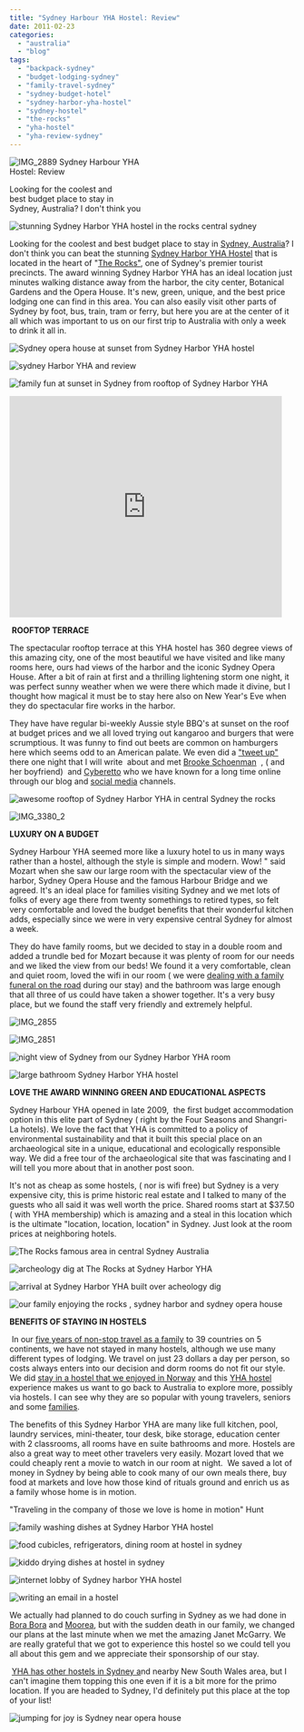 ```yaml
---
title: "Sydney Harbour YHA Hostel: Review"
date: 2011-02-23
categories: 
  - "australia"
  - "blog"
tags: 
  - "backpack-sydney"
  - "budget-lodging-sydney"
  - "family-travel-sydney"
  - "sydney-budget-hotel"
  - "sydney-harbor-yha-hostel"
  - "sydney-hostel"
  - "the-rocks"
  - "yha-hostel"
  - "yha-review-sydney"
---
```


![IMG_2889](https://pub-ac94b3f306b24c0dba4238943c97f2e1.r2.dev/6a00e5502a950788330147e2c27884970b.jpg) Sydney Harbour YHA  
Hostel: Review

Looking for the coolest and  
best budget place to stay in  
Sydney, Australia? I don't think you

<!--more-->

![stunning Sydney Harbor YHA hostel in the rocks central sydney](https://pub-ac94b3f306b24c0dba4238943c97f2e1.r2.dev/6a00e5502a950788330147e2c27975970b.jpg)  
  
Looking for the coolest and best budget place to stay in [Sydney, Australia](http://en.wikipedia.org/wiki/Sydney "sydney australia")? I don't think you can beat the stunning [Sydney Harbor YHA Hostel](http://www.yha.com.au/hostels/nsw/sydney-surrounds/sydney-harbour/ "Sydney harbor YHA hostel") that is located in the heart of "[The Rocks",](http://www.therocks.com/ "The rocks") one of Sydney's premier tourist precincts. The award winning Sydney Harbor YHA has an ideal location just minutes walking distance away from the harbor, the city center, Botanical Gardens and the Opera House. It's new, green, unique, and the best price lodging one can find in this area. You can also easily visit other parts of Sydney by foot, bus, train, tram or ferry, but here you are at the center of it all which was important to us on our first trip to Australia with only a week to drink it all in.

![Sydney opera house at sunset from Sydney Harbor YHA hostel](https://pub-ac94b3f306b24c0dba4238943c97f2e1.r2.dev/6a00e5502a95078833014e5f677481970c.jpg)

![sydney Harbor YHA and review](https://pub-ac94b3f306b24c0dba4238943c97f2e1.r2.dev/6a00e5502a950788330147e2c2a3e4970b.jpg)  
  
![family fun at sunset in Sydney from rooftop of Sydney Harbor YHA](https://pub-ac94b3f306b24c0dba4238943c97f2e1.r2.dev/6a00e5502a950788330147e2c27a7c970b.jpg)

<iframe src="http://www.youtube.com/embed/8zJVnNx75jM" title="YouTube video player" width="480" frameborder="0" height="390"></iframe>

 **ROOFTOP TERRACE**

The spectacular rooftop terrace at this YHA hostel has 360 degree views of this amazing city, one of the most beautiful we have visited and like many rooms here, ours had views of the harbor and the iconic Sydney Opera House. After a bit of rain at first and a thrilling lightening storm one night, it was perfect sunny weather when we were there which made it divine, but I thought how magical it must be to stay here also on New Year's Eve when they do spectacular fire works in the harbor.

They have have regular bi-weekly Aussie style BBQ's at sunset on the roof at budget prices and we all loved trying out kangaroo and burgers that were scrumptious. It was funny to find out beets are common on hamburgers here which seems odd to an American palate. We even did a ["tweet up"](https://pub-ac94b3f306b24c0dba4238943c97f2e1.r2.dev/2010/10/want-to-meet-us-in-london-sf-or-singapore-soultravelers3-travel-meetups-.html "TWEET UP") there one night that I will write  about and met [Brooke Schoenman](http://brookevstheworld.com/maternal-thoughts-travel-junky/ "brooke shoenman")  [](http://brookevstheworld.com/maternal-thoughts-travel-junky/ "brooke shoenman"), ( and her boyfriend)  and [Cyberetto](http://twitter.com/cyberetto "cyberetto") who we have known for a long time online through our blog and [social media](https://pub-ac94b3f306b24c0dba4238943c97f2e1.r2.dev/2010/12/bbc-interviews-soultravelers3-on-social-media-and-travel.html "social media and travel") channels.

![awesome rooftop of Sydney Harbor YHA in central Sydney the rocks](https://pub-ac94b3f306b24c0dba4238943c97f2e1.r2.dev/6a00e5502a95078833014e8641c530970d.jpg)

![IMG_3380_2](https://pub-ac94b3f306b24c0dba4238943c97f2e1.r2.dev/6a00e5502a950788330147e2c3fdae970b.jpg)  
  

**LUXURY ON A BUDGET**

Sydney Harbour YHA seemed more like a luxury hotel to us in many ways rather than a hostel, although the style is simple and modern. Wow! " said Mozart when she saw our large room with the spectacular view of the harbor, Sydney Opera House and the famous Harbour Bridge and we agreed. It's an ideal place for families visiting Sydney and we met lots of folks of every age there from twenty somethings to retired types, so felt very comfortable and loved the budget benefits that their wonderful kitchen adds, especially since we were in very expensive central Sydney for almost a week.

They do have family rooms, but we decided to stay in a double room and added a trundle bed for Mozart because it was plenty of room for our needs and we liked the view from our beds! We found it a very comfortable, clean and quiet room, loved the wifi in our room ( we were [dealing with a family funeral on the road](https://pub-ac94b3f306b24c0dba4238943c97f2e1.r2.dev/2010/12/mourning-while-traveling-tribute-to-al-grief-and-travel-deathdying-at-a-distance.html "dealing with family funeral on the road") during our stay) and the bathroom was large enough that all three of us could have taken a shower together. It's a very busy place, but we found the staff very friendly and extremely helpful.

![IMG_2855](https://pub-ac94b3f306b24c0dba4238943c97f2e1.r2.dev/6a00e5502a950788330147e2c28826970b.jpg)

![IMG_2851](https://pub-ac94b3f306b24c0dba4238943c97f2e1.r2.dev/6a00e5502a95078833014e8641d198970d.jpg)

![night view of Sydney from our Sydney Harbor YHA room](https://pub-ac94b3f306b24c0dba4238943c97f2e1.r2.dev/6a00e5502a950788330147e2c35291970b.jpg)

![large bathroom Sydney Harbor YHA hostel](https://pub-ac94b3f306b24c0dba4238943c97f2e1.r2.dev/6a00e5502a95078833014e5f678500970c.jpg)

**LOVE THE AWARD WINNING GREEN AND EDUCATIONAL ASPECTS**

Sydney Harbour YHA opened in late 2009,  the first budget accommodation option in this elite part of Sydney ( right by the Four Seasons and Shangri-La hotels). We love the fact that YHA is committed to a policy of environmental sustainability and that it built this special place on an archaeological site in a unique, educational and ecologically responsible way. We did a free tour of the archaeological site that was fascinating and I will tell you more about that in another post soon.

It's not as cheap as some hostels, ( nor is wifi free) but Sydney is a very expensive city, this is prime historic real estate and I talked to many of the guests who all said it was well worth the price. Shared rooms start at $37.50 ( with YHA membership) which is amazing and a steal in this location which is the ultimate "location, location, location" in Sydney. Just look at the room prices at neighboring hotels.

![The Rocks famous area in central Sydney Australia](https://pub-ac94b3f306b24c0dba4238943c97f2e1.r2.dev/6a00e5502a95078833014e8641ea15970d.jpg)

![archeology dig at The Rocks at Sydney Harbor YHA](https://pub-ac94b3f306b24c0dba4238943c97f2e1.r2.dev/6a00e5502a95078833014e8642013b970d.jpg)

![arrival at Sydney Harbor YHA built over acheology dig](https://pub-ac94b3f306b24c0dba4238943c97f2e1.r2.dev/6a00e5502a95078833014e86429dcd970d.jpg)

![our family enjoying the rocks , sydney harbor and sydney opera house](https://pub-ac94b3f306b24c0dba4238943c97f2e1.r2.dev/6a00e5502a95078833014e5f67b436970c.jpg)

**BENEFITS OF STAYING IN HOSTELS**

 In our [five years of non-stop travel as a family](https://pub-ac94b3f306b24c0dba4238943c97f2e1.r2.dev/2009/04/how-to-travel-the-world-as-a-digital-nomad-family.html "5 YEARS OF NON-STOP TRAVEL AS A FAMILY") to 39 countries on 5 continents, we have not stayed in many hostels, although we use many different types of lodging. We travel on just 23 dollars a day per person, so costs always enters into our decision and dorm rooms do not fit our style. We did [stay in a hostel that we enjoyed in Norway](https://pub-ac94b3f306b24c0dba4238943c97f2e1.r2.dev/2009/03/family-travel-norway-in-a-nutshell-norwegian-fijord-photo.html "stay at hostel in norway") and this [YHA hostel](http://www.yha.com.au/ "yha hostels") experience makes us want to go back to Australia to explore more, possibly via hostels. I can see why they are so popular with young travelers, seniors and some [families](http://current.newsweek.com/budgettravel/2008/03/family_travel_hostels_gain_ame.html "families in hostels").

The benefits of this Sydney Harbor YHA are many like full kitchen, pool, laundry services, mini-theater, tour desk, bike storage, education center with 2 classrooms, all rooms have en suite bathrooms and more. Hostels are also a great way to meet other travelers very easily. Mozart loved that we could cheaply rent a movie to watch in our room at night.  We saved a lot of money in Sydney by being able to cook many of our own meals there, buy food at markets and love how those kind of rituals ground and enrich us as a family whose home is in motion.

"Traveling in the company of those we love is home in motion" Hunt

![family washing dishes at Sydney Harbor YHA hostel](https://pub-ac94b3f306b24c0dba4238943c97f2e1.r2.dev/6a00e5502a95078833014e5f67cd52970c.jpg)

![food cubicles, refrigerators, dining room at hostel in sydney](https://pub-ac94b3f306b24c0dba4238943c97f2e1.r2.dev/6a00e5502a950788330147e2c2d597970b.jpg)

![kiddo drying dishes at hostel in sydney](https://pub-ac94b3f306b24c0dba4238943c97f2e1.r2.dev/6a00e5502a95078833014e5f67cedf970c.jpg)

![internet lobby of Sydney harbor YHA hostel ](https://pub-ac94b3f306b24c0dba4238943c97f2e1.r2.dev/6a00e5502a95078833014e5f67cfdd970c.jpg)

![writing an email in a hostel](https://pub-ac94b3f306b24c0dba4238943c97f2e1.r2.dev/6a00e5502a95078833014e5f67d0ef970c.jpg)

We actually had planned to do couch surfing in Sydney as we had done in [Bora Bora](https://pub-ac94b3f306b24c0dba4238943c97f2e1.r2.dev/2010/11/bora-bora-on-a-cheap-budget-travel-tahiti-moorea-and-french-polynesia.html "couchsurfing bora bora") and [Moorea](https://pub-ac94b3f306b24c0dba4238943c97f2e1.r2.dev/2010/10/family-travel-french-polynesia-cheaply.html "Moorea on a low budget"), but with the sudden death in our family, we changed our plans at the last minute when we met the amazing Janet McGarry. We are really grateful that we got to experience this hostel so we could tell you all about this gem and we appreciate their sponsorship of our stay.

 [YHA has other hostels in Sydney a](http://www.yha.com.au/hostels/nsw/sydney-surrounds/ "hotels in sydney")nd nearby New South Wales area, but I can't imagine them topping this one even if it is a bit more for the primo location. If you are headed to Sydney, I'd definitely put this place at the top of your list!

![jumping for joy is Sydney near opera house](https://pub-ac94b3f306b24c0dba4238943c97f2e1.r2.dev/6a00e5502a95078833014e5f6840e3970c.jpg)
